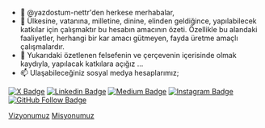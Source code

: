 - 👋 @yazdostum-nettr'den herkese merhabalar,
- 👀 Ülkesine, vatanına, milletine, dinine, elinden geldiğince, yapılabilecek katkılar için çalışmaktır bu hesabın amacının özeti. Özellikle bu alandaki faaliyetler, herhangi bir kar amacı gütmeyen, fayda üretme amaçlı çalışmalardır.
- 💞️ Yukarıdaki özetlenen felsefenin ve çerçevenin içerisinde olmak kaydıyla, yapılacak katkılara açığız ...
- 📫 Ulaşabileceğiniz sosyal medya hesaplarımız;

[![X Badge](https://img.shields.io/badge/-X?style=flat&logo=X&logoColor=black&labelColor=white&color=black&link=https%3A%2F%2Fx.com%2FYazDostumNetTr)](https://x.com/YazDostumNetTr)
[![Linkedin Badge](https://img.shields.io/badge/-Linkedin-blue?style=flat&logo=Linkedin&logoColor=white&link=https://www.linkedin.com/in/yaz-dostum/)](https://www.linkedin.com/in/yaz-dostum/)
[![Medium Badge](https://img.shields.io/badge/-Medium-black?style=flat&logo=Medium&logoColor=white&link=https://yazdostum.medium.com/)](https://yazdostum.medium.com/)
[![Instagram Badge](https://img.shields.io/badge/-instagram?style=flat&logo=instagram&color=white&link=https%3A%2F%2Fwww.instagram.com%2Fyazdostumnettr%2F)](https://www.instagram.com/yazdostumnettr/)
[![GitHub Follow Badge](https://img.shields.io/github/followers/brkmustu?label=follow&style=social)](https://github.com/yazdostum-nettr)

[Vizyonumuz](https://yazdostum.medium.com/b%C3%BCy%C3%BCk-t%C3%BCrki%CC%87ye-c464745dffd0)
[Misyonumuz](https://yazdostum.medium.com/her-g%C3%BCn-bi%CC%87r-k%C3%B6t%C3%BC-huyundan-vazge%C3%A7sen-5c4476096f78)
